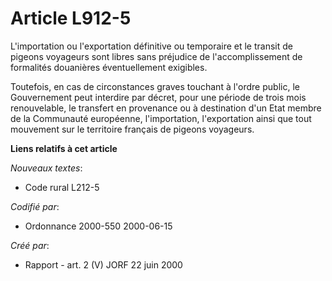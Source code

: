 # Article L912-5

L'importation ou l'exportation définitive ou temporaire et le transit de pigeons voyageurs sont libres sans préjudice de
l'accomplissement de formalités douanières éventuellement exigibles.

Toutefois, en cas de circonstances graves touchant à l'ordre public, le Gouvernement peut interdire par décret, pour une
période de trois mois renouvelable, le transfert en provenance ou à destination d'un Etat membre de la Communauté européenne,
l'importation, l'exportation ainsi que tout mouvement sur le territoire français de pigeons voyageurs.

**Liens relatifs à cet article**

_Nouveaux textes_:

  - Code rural L212-5

_Codifié par_:

  - Ordonnance 2000-550 2000-06-15

_Créé par_:

  - Rapport - art. 2 (V) JORF 22 juin 2000
